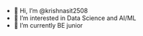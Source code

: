 - 👋 Hi, I’m @krishnasit2508
- 👀 I’m interested in Data Science and AI/ML
- 🌱 I’m currently BE junior



<!---
krishnasit2508/krishnasit2508 is a ✨ special ✨ repository because its `README.md` (this file) appears on your GitHub profile.
You can click the Preview link to take a look at your changes.
--->
